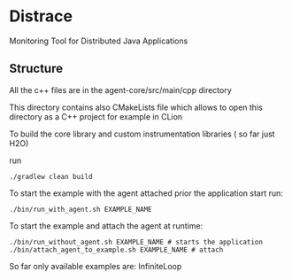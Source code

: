 # Distrace
Monitoring Tool for Distributed Java Applications

## Structure
All the c++ files are in the agent-core/src/main/cpp directory

This directory contains also CMakeLists file which allows to open this directory as a C++ project for example in CLion


To build the core library and custom instrumentation libraries ( so far just H2O)

run 

```
./gradlew clean build
```

To start the example with the agent attached prior the application start run:

```
./bin/run_with_agent.sh EXAMPLE_NAME
```

To start the example and attach the agent at runtime:

```
./bin/run_without_agent.sh EXAMPLE_NAME # starts the application
./bin/attach_agent_to_example.sh EXAMPLE_NAME # attach
```

So far only available examples are: InfiniteLoop